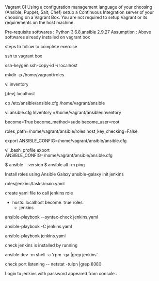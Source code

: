 
Vagrant CI
Using a configuration management language of your choosing (Ansible, Puppet, Salt, Chef) setup a 
Continuous Integration server of your choosing on a Vagrant Box. You are not required to setup Vagrant or 
its requirements on the host machine.

Pre-requisite softwares  : Python 3.6.8,ansible 2.9.27
Assumption : Above softwares already installed on vagrant box

steps to follow to complete exercise

ssh to vagrant box

ssh-keygen
ssh-copy-id -i localhost

mkdir -p /home/vagrant/roles

vi inventory

[dev]
localhost

cp /etc/ansible/ansible.cfg /home/vagrant/ansible

vi ansible.cfg
Inventory =/home/vagrant/ansible/inventory

become=True
become_method=sudo
become_user=root

roles_path=/home/vagrant/ansible/roles 
host_key_checking=False



export ANSIBLE_CONFIG=/home/vagrant/ansible/ansible.cfg

vi .bash_profile
export ANSIBLE_CONFIG=/home/vagrant/ansible/ansible.cfg


$ ansible --version
$ ansible all -m ping


Install roles using Ansible Galaxy
ansible-galaxy init jenkins

roles/jenkins/tasks/main.yaml

create yaml file to call jenkins role
- hosts: localhost
  become: true
  roles:
    - jenkins


ansible-playbook --syntax-check jenkins.yaml

ansible-playbook -C jenkins.yaml

ansible-playbook jenkins.yaml

check jenkins is installed by running

ansible dev -m shell -a 'rpm -qa |grep jenkins'

check port listening -- netstat -tulpn |grep 8080

Login to jenkins with password appeared from console..


